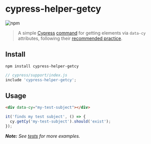 # cypress-helper-getcy

![npm](https://img.shields.io/npm/v/cypress-helper-getcy.svg?style=flat-square)

> A simple [Cypress](https://www.cypress.io/) [command](https://docs.cypress.io/api/cypress-api/custom-commands.html) for getting elements via `data-cy` attributes, following their [recommended practice](https://docs.cypress.io/guides/references/best-practices.html#Selecting-Elements).

## Install

```shell
npm install cypress-helper-getcy
```

```js
// cypress/support/index.js
include 'cypress-helper-getcy';
```

## Usage

```html
<div data-cy="my-test-subject"></div>
```

```js
it('finds my test subject', () => {
  cy.getCy('my-test-subject').should('exist');
});
```

_**Note:** See [tests](test/tests/getCy.ts) for more examples._
